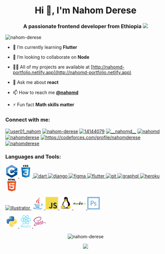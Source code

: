 <h1 align="center">Hi 👋, I'm Nahom Derese</h1>
<h3 align="center">A passionate frontend developer from Ethiopia <img src="https://github.githubassets.com/images/icons/emoji/unicode/1f1ea-1f1f9.png?v8" width="25"></h3>

<!-- ![image](https://github.githubassets.com/images/icons/emoji/unicode/1f1ea-1f1f9.png?v8) -->

<p align="left"> <img src="https://komarev.com/ghpvc/?username=nahom-derese&label=Profile%20views&color=0e75b6&style=flat" alt="nahom-derese" /> </p>

- 🌱 I’m currently learning **Flutter**

- 👯 I’m looking to collaborate on **Node**

- 👨‍💻 All of my projects are available at [http://nahomd-portfolio.netlify.app](http://nahomd-portfolio.netlify.app)

- 💬 Ask me about **react**

- 📫 How to reach me **[@nahomd](t.me/ditch_the_dogma)**

- ⚡ Fun fact **Math skills matter**

<h3 align="left">Connect with me:</h3>
<p align="left">
<a href="https://twitter.com/user01_nahom" target="blank"><img align="center" src="https://raw.githubusercontent.com/rahuldkjain/github-profile-readme-generator/master/src/images/icons/Social/twitter.svg" alt="user01_nahom" height="30" width="40" /></a>
<a href="https://linkedin.com/in/nahom-derese" target="blank"><img align="center" src="https://raw.githubusercontent.com/rahuldkjain/github-profile-readme-generator/master/src/images/icons/Social/linked-in-alt.svg" alt="nahom-derese" height="30" width="40" /></a>
<a href="https://stackoverflow.com/users/14144079" target="blank"><img align="center" src="https://raw.githubusercontent.com/rahuldkjain/github-profile-readme-generator/master/src/images/icons/Social/stack-overflow.svg" alt="14144079" height="30" width="40" /></a>
<a href="https://instagram.com/__nahomd__" target="blank"><img align="center" src="https://raw.githubusercontent.com/rahuldkjain/github-profile-readme-generator/master/src/images/icons/Social/instagram.svg" alt="__nahomd__" height="30" width="40" /></a>
<a href="https://dribbble.com/nahomd" target="blank"><img align="center" src="https://raw.githubusercontent.com/rahuldkjain/github-profile-readme-generator/master/src/images/icons/Social/dribbble.svg" alt="nahomd" height="30" width="40" /></a>
<a href="https://www.hackerrank.com/nahomderese" target="blank"><img align="center" src="https://raw.githubusercontent.com/rahuldkjain/github-profile-readme-generator/master/src/images/icons/Social/hackerrank.svg" alt="nahomderese" height="30" width="40" /></a>
<a href="https://codeforces.com/profile/https://codeforces.com/profile/nahomderese" target="blank"><img align="center" src="https://raw.githubusercontent.com/rahuldkjain/github-profile-readme-generator/master/src/images/icons/Social/codeforces.svg" alt="https://codeforces.com/profile/nahomderese" height="30" width="40" /></a>
<a href="https://www.leetcode.com/nahomderese" target="blank"><img align="center" src="https://raw.githubusercontent.com/rahuldkjain/github-profile-readme-generator/master/src/images/icons/Social/leet-code.svg" alt="nahomderese" height="30" width="40" /></a>
</p>

<h3 align="left">Languages and Tools:</h3>
<p align="left"> <a href="https://www.w3schools.com/cpp/" target="_blank" rel="noreferrer"> <img src="https://raw.githubusercontent.com/devicons/devicon/master/icons/cplusplus/cplusplus-original.svg" alt="cplusplus" width="40" height="40"/> </a> <a href="https://www.w3schools.com/css/" target="_blank" rel="noreferrer"> <img src="https://raw.githubusercontent.com/devicons/devicon/master/icons/css3/css3-original-wordmark.svg" alt="css3" width="40" height="40"/> </a> <a href="https://dart.dev" target="_blank" rel="noreferrer"> <img src="https://www.vectorlogo.zone/logos/dartlang/dartlang-icon.svg" alt="dart" width="40" height="40"/> </a> <a href="https://www.djangoproject.com/" target="_blank" rel="noreferrer"> <img src="https://cdn.worldvectorlogo.com/logos/django.svg" alt="django" width="40" height="40"/> </a> <a href="https://www.figma.com/" target="_blank" rel="noreferrer"> <img src="https://www.vectorlogo.zone/logos/figma/figma-icon.svg" alt="figma" width="40" height="40"/> </a> <a href="https://flutter.dev" target="_blank" rel="noreferrer"> <img src="https://www.vectorlogo.zone/logos/flutterio/flutterio-icon.svg" alt="flutter" width="40" height="40"/> </a> <a href="https://git-scm.com/" target="_blank" rel="noreferrer"> <img src="https://www.vectorlogo.zone/logos/git-scm/git-scm-icon.svg" alt="git" width="40" height="40"/> </a> <a href="https://graphql.org" target="_blank" rel="noreferrer"> <img src="https://www.vectorlogo.zone/logos/graphql/graphql-icon.svg" alt="graphql" width="40" height="40"/> </a> <a href="https://heroku.com" target="_blank" rel="noreferrer"> <img src="https://www.vectorlogo.zone/logos/heroku/heroku-icon.svg" alt="heroku" width="40" height="40"/> </a> <a href="https://www.w3.org/html/" target="_blank" rel="noreferrer"> <img src="https://raw.githubusercontent.com/devicons/devicon/master/icons/html5/html5-original-wordmark.svg" alt="html5" width="40" height="40"/> </a>

<a href="https://www.adobe.com/in/products/illustrator.html" target="_blank" rel="noreferrer"> <img src="https://www.vectorlogo.zone/logos/adobe_illustrator/adobe_illustrator-icon.svg" alt="illustrator" width="40" height="40"/> </a> <a href="https://www.java.com" target="_blank" rel="noreferrer"> <img src="https://raw.githubusercontent.com/devicons/devicon/master/icons/java/java-original.svg" alt="java" width="40" height="40"/> </a> <a href="https://developer.mozilla.org/en-US/docs/Web/JavaScript" target="_blank" rel="noreferrer"> <img src="https://raw.githubusercontent.com/devicons/devicon/master/icons/javascript/javascript-original.svg" alt="javascript" width="40" height="40"/> </a> <a href="https://www.linux.org/" target="_blank" rel="noreferrer"> <img src="https://raw.githubusercontent.com/devicons/devicon/master/icons/linux/linux-original.svg" alt="linux" width="40" height="40"/> </a> <a href="https://nodejs.org" target="_blank" rel="noreferrer"> <img src="https://raw.githubusercontent.com/devicons/devicon/master/icons/nodejs/nodejs-original-wordmark.svg" alt="nodejs" width="40" height="40"/> </a> <a href="https://www.photoshop.com/en" target="_blank" rel="noreferrer"> <img src="https://raw.githubusercontent.com/devicons/devicon/master/icons/photoshop/photoshop-line.svg" alt="photoshop" width="40" height="40"/> </a> 

<a href="https://www.python.org" target="_blank" rel="noreferrer"> <img src="https://raw.githubusercontent.com/devicons/devicon/master/icons/python/python-original.svg" alt="python" width="40" height="40"/> </a> <a href="https://reactjs.org/" target="_blank" rel="noreferrer"> <img src="https://raw.githubusercontent.com/devicons/devicon/master/icons/react/react-original-wordmark.svg" alt="react" width="40" height="40"/> </a> <a href="https://sass-lang.com" target="_blank" rel="noreferrer"> <img src="https://raw.githubusercontent.com/devicons/devicon/master/icons/sass/sass-original.svg" alt="sass" width="40" height="40"/> </a> </p>


<center><p><img align="center" src="https://github-readme-stats.vercel.app/api/top-langs?username=nahom-derese&show_icons=true&locale=en&layout=compact" alt="nahom-derese" /></p></center>


<!-- Markdown -->
<center><img src="https://readme-jokes.vercel.app/api"></center>
<!-- ![Jokes Card](https://readme-jokes.vercel.app/api) -->

<!---
Nahom-Derese/Nahom-Derese is a ✨ special ✨ repository because its `README.md` (this file) appears on your GitHub profile.
You can click the Preview link to take a look at your changes.
--->
